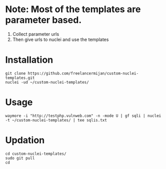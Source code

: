 # Note: Most of the templates are parameter based.
1. Collect parameter urls
2. Then give urls to nuclei and use the templates

# Installation
```
git clone https://github.com/freelancermijan/custom-nuclei-templates.git
nuclei -ud ~/custom-nuclei-templates/
```

# Usage
```
waymore -i "http://testphp.vulnweb.com" -n -mode U | gf sqli | nuclei -t ~/custom-nuclei-templates/ | tee sqlis.txt
```
# Updation
```
cd custom-nuclei-templates/
sudo git pull
cd
```
